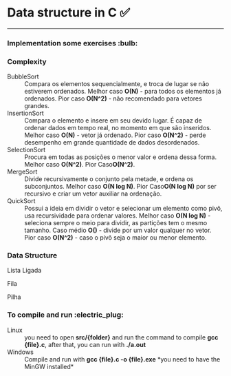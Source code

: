 # Data structure in C :white_check_mark:

<hr>
<h3>Implementation some exercises :bulb:</h3>

<h3>Complexity</h3>

<dl>
  <dt>BubbleSort</dt>
  <dd>
    Compara os elementos sequencialmente, e troca de lugar se não estiverem ordenados.
    Melhor caso <strong>O(N)</strong> - para todos os elementos já ordenados.
    Pior caso <strong>O(N^2)</strong> - não recomendado para vetores grandes.
  </dd>

  <dt>InsertionSort</dt>
  <dd>
    Compara o elemento e insere em seu devido lugar.
    É capaz de ordenar dados em tempo real, no momento em que são inseridos.
    Melhor caso <strong>O(N)</strong> - vetor já ordenado.
    Pior caso <strong>O(N^2)</strong> - perde desempenho em grande quantidade de dados desordenados.
  </dd>
  <dt>SelectionSort</dt>
  <dd>
    Procura em todas as posições o menor valor e ordena dessa forma.
    Melhor caso <strong>O(N^2)</strong>.
    Pior Caso<strong>O(N^2)</strong>.
  </dd>
  <dt>MergeSort</dt>
  <dd>
    Divide recursivamente o conjunto pela metade, e ordena os subconjuntos.
    Melhor caso <strong>O(N log N)</strong>.
    Pior Caso<strong>O(N log N)</strong> por ser recursivo e criar um vetor auxiliar na ordenação.
  </dd>
  <dt>QuickSort</dt>
  <dd>
    Possui a ideia em dividir o vetor e selecionar um elemento como pivô, usa recursividade para ordenar valores.
    Melhor caso <strong>O(N log N)</strong> - seleciona sempre o meio para dividir, as partições tem o mesmo tamanho.
    Caso médio <strong> O()</strong> - divide por um valor qualquer no vetor.
    Pior caso <strong> O(N^2)</strong> - caso o pivô seja o maior ou menor elemento.
  </dd>
</dl>

<h3>Data Structure</h3>
<dl>
  <dt>Lista Ligada</dt>
  <dd></dd>
</dl>
<dl>
  <dt>Fila</dt>
  <dd></dd>
</dl>
<dl>
  <dt>Pilha</dt>
  <dd></dd>
</dl>
<h3>To compile and run :electric_plug:</h3>
<dl>
<dt>Linux</dt> 
  <dd>you need to open <strong>src/{folder}</strong> and run the command to compile <strong>gcc {file}.c</strong>, after that, you can run with <strong>./a.out</strong></dd>
<dt>
Windows
</dt>
<dd>
Compile and run with <strong>gcc {file}.c -o {file}.exe</strong>
*you need to have the MinGW installed*
</dd>

